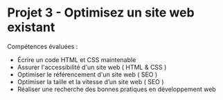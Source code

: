 # Projet 3 - Optimisez un site web existant

Compétences évaluées :
- Écrire un code HTML et CSS maintenable 
- Assurer l'accessibilité d'un site web ( HTML & CSS )
- Optimiser le référencement d'un site web ( SEO )
- Optimiser la taille et la vitesse d’un site web ( SEO )
- Réaliser une recherche des bonnes pratiques en développement web 
